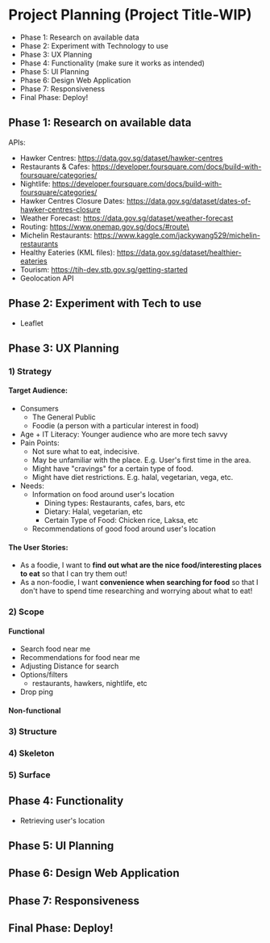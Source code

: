 # Project Planning (Project Title-WIP)
- Phase 1: Research on available data
- Phase 2: Experiment with Technology to use
- Phase 3: UX Planning
- Phase 4: Functionality (make sure it works as intended)
- Phase 5: UI Planning
- Phase 6: Design Web Application
- Phase 7: Responsiveness
- Final Phase: Deploy!

## Phase 1: Research on available data
APIs:
- Hawker Centres: https://data.gov.sg/dataset/hawker-centres
- Restaurants & Cafes: https://developer.foursquare.com/docs/build-with-foursquare/categories/
- Nightlife: https://developer.foursquare.com/docs/build-with-foursquare/categories/
- Hawker Centres Closure Dates: https://data.gov.sg/dataset/dates-of-hawker-centres-closure
- Weather Forecast: https://data.gov.sg/dataset/weather-forecast
- Routing: https://www.onemap.gov.sg/docs/#route\
- Michelin Restaurants: https://www.kaggle.com/jackywang529/michelin-restaurants
- Healthy Eateries (KML files): https://data.gov.sg/dataset/healthier-eateries
- Tourism: https://tih-dev.stb.gov.sg/getting-started
- Geolocation API

## Phase 2: Experiment with Tech to use
- Leaflet



## Phase 3: UX Planning
### 1) Strategy
#### Target Audience:
- Consumers
    - The General Public
    - Foodie (a person with a particular interest in food)
- Age + IT Literacy: Younger audience who are more tech savvy
- Pain Points:
    - Not sure what to eat, indecisive.
    - May be unfamiliar with the place. E.g. User's first time in the area.
    - Might have "cravings" for a certain type of food.
    - Might have diet restrictions. E.g. halal, vegetarian, vega, etc.
- Needs: 
    - Information on food around user's location
        - Dining types: Restaurants, cafes, bars, etc
        - Dietary: Halal, vegetarian, etc
        - Certain Type of Food: Chicken rice, Laksa, etc
    - Recommendations of good food around user's location
#### The User Stories:
<!-- format: as a (what), I want (goal) so that (benefit) -->
- As a foodie, I want to **find out what are the nice food/interesting places to eat** so that I can try them out!
- As a non-foodie, I want **convenience when searching for food** so that I don't have to spend time researching and worrying about what to eat!
### 2) Scope
#### Functional
- Search food near me
- Recommendations for food near me
- Adjusting Distance for search
- Options/filters
    - restaurants, hawkers, nightlife, etc
- Drop ping

#### Non-functional
### 3) Structure
### 4) Skeleton
### 5) Surface
## Phase 4: Functionality
- Retrieving user's location



## Phase 5: UI Planning
## Phase 6: Design Web Application
## Phase 7: Responsiveness
## Final Phase: Deploy!